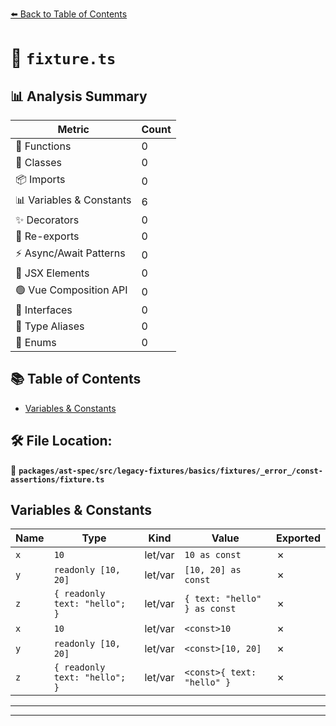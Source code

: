 [⬅️ Back to Table of Contents](../../../../../../../../index.md)

# 📄 `fixture.ts`

## 📊 Analysis Summary

| Metric | Count |
|--------|-------|
| 🔧 Functions | 0 |
| 🧱 Classes | 0 |
| 📦 Imports | 0 |
| 📊 Variables & Constants | 6 |
| ✨ Decorators | 0 |
| 🔄 Re-exports | 0 |
| ⚡ Async/Await Patterns | 0 |
| 💠 JSX Elements | 0 |
| 🟢 Vue Composition API | 0 |
| 📐 Interfaces | 0 |
| 📑 Type Aliases | 0 |
| 🎯 Enums | 0 |

## 📚 Table of Contents

- [Variables & Constants](#variables-constants)

## 🛠️ File Location:
📂 **`packages/ast-spec/src/legacy-fixtures/basics/fixtures/_error_/const-assertions/fixture.ts`**

## Variables & Constants

| Name | Type | Kind | Value | Exported |
|------|------|------|-------|----------|
| `x` | `10` | let/var | `10 as const` | ✗ |
| `y` | `readonly [10, 20]` | let/var | `[10, 20] as const` | ✗ |
| `z` | `{ readonly text: "hello"; }` | let/var | `{ text: "hello" } as const` | ✗ |
| `x` | `10` | let/var | `<const>10` | ✗ |
| `y` | `readonly [10, 20]` | let/var | `<const>[10, 20]` | ✗ |
| `z` | `{ readonly text: "hello"; }` | let/var | `<const>{ text: "hello" }` | ✗ |


---


---
